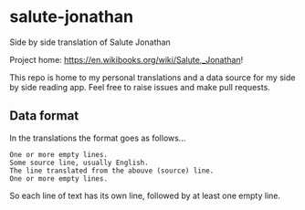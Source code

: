 # salute-jonathan

Side by side translation of Salute Jonathan

Project home: https://en.wikibooks.org/wiki/Salute,_Jonathan!

This repo is home to my personal translations and a data source for my side by side reading app. Feel free to raise issues and make pull requests. 

## Data format 

In the translations the format goes as follows...

    One or more empty lines.
    Some source line, usually English. 
    The line translated from the abouve (source) line. 
    One or more empty lines.

So each line of text has its own line, followed by at least one empty line.

